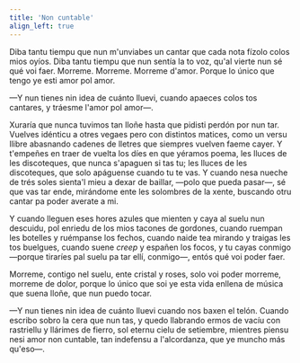 ```yaml
---
title: 'Non cuntable'
align_left: true
---
```

Diba tantu tiempu que nun m'unviabes un cantar
que cada nota fízolo colos mios oyíos.
Diba tantu tiempu que nun sentía la to voz,
qu'al vierte nun sé qué voi faer.
Morreme.
Morreme.
Morreme d'amor. 
Porque lo único que tengo 
ye esti amor pol amor.

—Y nun tienes nin idea de cuánto lluevi, 
cuando apaeces
colos tos cantares,
y tráesme l'amor pol amor—.

Xuraría que nunca tuvimos tan lloñe 
hasta que pidisti perdón por nun tar.
Vuelves idénticu a otres vegaes 
pero con distintos matices,
como un versu llibre
abasnando cadenes de lletres
que siempres vuelven faeme cayer.
Y t'empeñes en traer de vuelta
los díes en que yéramos poema,
les lluces de les discoteques,
que nunca s'apaguen si tas tu;
les lluces de les discoteques,
que solo apáguense cuando tu te vas.
Y cuando nesa nueche de trés soles
sienta'l mieu
a dexar de baillar, 
—polo que pueda pasar—,
sé que vas tar ende, 
mirándome ente les solombres de la xente, 
buscando otru cantar 
pa poder averate a mi.

Y cuando lleguen eses hores azules
que mienten
y caya al suelu nun descuidu, 
pol enriedu de los mios tacones de gordones,
cuando ruempan
les botelles
y ruémpanse los fechos, 
cuando naide tea mirando 
y traigas les tos buelgues, 
cuando suene *creep*
y españen los focos, 
y tu cayas conmigo
—porque tiraríes 
pal suelu pa tar ellí,
conmigo—,
entós qué voi poder faer.

Morreme, 
contigo nel suelu,
ente cristal y roses,
solo voi poder morreme,
morreme de dolor,
porque lo único que soi
ye esta vida enllena de música
que 
suena
lloñe,
que 
nun 
puedo 
tocar. 

—Y nun tienes nin idea de cuánto lluevi 
cuando nos baxen el telón.
Cuando escribo sobro la cera
que nun tas,
y quedo llabrando ermos de vacíu
con rastriellu 
y llárimes
de fierro,
sol eternu cielu de setiembre, 
mientres piensu nesi amor non cuntable, 
tan indefensu a l'alcordanza,
que ye muncho más qu'eso—.
